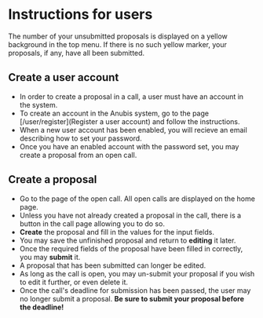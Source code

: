 # Instructions for users

The number of your unsubmitted proposals is displayed on a yellow
background in the top menu. If there is no such yellow marker, your
proposals, if any, have all been submitted.

## Create a user account

- In order to create a proposal in a call, a user must have an account
  in the system.
- To create an account in the Anubis system, go to the page
  [/user/register](Register a user account) and follow the
  instructions.
- When a new user account has been enabled, you will recieve an email
  describing how to set your password.
- Once you have an enabled account with the password set, you may
  create a proposal from an open call.

## Create a proposal

- Go to the page of the open call. All open calls are displayed on the
  home page.
- Unless you have not already created a proposal in the call, there is
  a button in the call page allowing you to do so.
- **Create** the proposal and fill in the values for the input fields.
- You may save the unfinished proposal and return to **editing** it later.
- Once the required fields of the proposal have been filled in correctly,
  you may **submit** it.
- A proposal that has been submitted can longer be edited.
- As long as the call is open, you may un-submit your proposal if you
  wish to edit it further, or even delete it.
- Once the call's deadline for submission has been passed, the user
  may no longer submit a proposal. **Be sure to submit your proposal
  before the deadline!**
